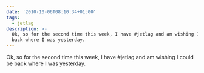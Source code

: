 ```yaml
---
date: '2010-10-06T08:10:34+01:00'
tags:
  - jetlag
description: >-
  Ok, so for the second time this week, I have #jetlag and am wishing I could be
  back where I was yesterday.
---
```

Ok, so for the second time this week, I have #jetlag and am wishing I could be back where I was yesterday.
